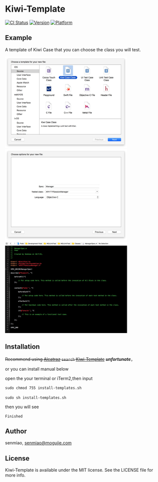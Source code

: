 # Kiwi-Template

[![CI Status](http://img.shields.io/travis/senmiao/Kiwi-Template.svg?style=flat)](https://travis-ci.org/senmiao/MGJUnitTest)
[![Version](https://img.shields.io/cocoapods/v/Kiwi-Template.svg?style=flat)](http://cocoapods.org/pods/MGJUnitTest)
[![Platform](https://img.shields.io/cocoapods/p/Kiwi-Template.svg?style=flat)](http://cocoapods.org/pods/MGJUnitTest)

## Example

A template of Kiwi Case that you can choose the class you will test.

<img src="https://github.com/Bupterambition/Kiwi-Template/blob/master/pic1.png?raw=true" width = "400" height = "300" alt="Kiwi" />

<img src="https://github.com/Bupterambition/Kiwi-Template/blob/master/pic2.png?raw=true?raw=true" width = "400" height = "300" alt="Kiwi" />

<img src="https://github.com/Bupterambition/Kiwi-Template/blob/master/pic3.png?raw=true" width = "400" height = "300" alt="Kiwi" />



## Installation
~~Recommend using [Alcatraz](https://github.com/alcatraz/Alcatraz) `search` [Kiwi-Template](https://github.com/Bupterambition/Kiwi-Template)~~ ***unfortunate***，

or you can install manual below



open the your terminal or iTerm2,then input

```
sudo chmod 755 install-templates.sh

sudo sh install-templates.sh 
```
then you will see

```
Finished

```
## Author

senmiao, senmiao@mogujie.com

## License

Kiwi-Template is available under the MIT license. See the LICENSE file for more info.
